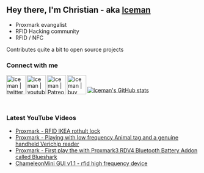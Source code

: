 ## Hey there,  I'm Christian - aka [Iceman][website]

- Proxmark evangalist
- RFID Hacking community 
- RFID / NFC 

Contributes quite a bit to open source projects

### Connect with me

[<img align="left" alt="iceman | twitter" width="50px" src="https://simpleicons.org/icons/twitter.svg" />][twitter]
[<img align="left" alt="iceman | youtube" width="50px" src="https://simpleicons.org/icons/youtube.svg" />][youtube]
[<img align="left" alt="iceman | Patreon" width="50px" src="https://simpleicons.org/icons/patreon.svg" />][patreon]
[<img align="left" alt="iceman | buy me a coffe" width="50px" src="https://simpleicons.org/icons/buymeacoffe.svg" />][buymeacoffe]


<br />


[![Iceman's GitHub stats](https://github-readme-stats.vercel.app/api?username=iceman1001&show_icons=true&theme=calm)](https://github.com/anuraghazra/github-readme-stats)

<br />

### Latest YouTube Videos
<!-- YOUTUBE:START -->
- [Proxmark - RFID IKEA rothult lock](https://www.youtube.com/watch?v=tcBZ4KbQ2uQ)
- [Proxmark - Playing with low frequency Animal tag and a genuine handheld  Verichip reader](https://www.youtube.com/watch?v=iQhh1V6UaAQ)
- [Proxmark - First play the with Proxmark3 RDV4  Bluetooth Battery Addon called Blueshark](https://www.youtube.com/watch?v=TksMrf1vP5E)
- [ChameleonMini GUI v1.1 - rfid high frequency device](https://www.youtube.com/watch?v=yHpifkB25HM)
<!-- YOUTUBE:END -->


[website]: https://www.icedev.se
[twitter]: https://twitter.com/herrmann1001
[youtube]: https://www.youtube.com/c/ChrisHerrmann1001
[patreon]: https://www.patreon.com/iceman1001
[buymeacoffe]: https://www.buymeacoffee.com/iceman
